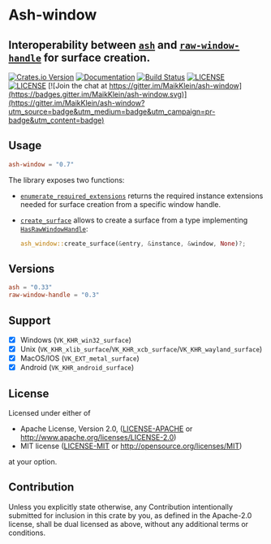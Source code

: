 Ash-window
=

Interoperability between [`ash`](https://github.com/MaikKlein/ash) and [`raw-window-handle`](https://github.com/rust-windowing/raw-window-handle) for surface creation.
-

[![Crates.io Version](https://img.shields.io/crates/v/ash-window.svg)](https://crates.io/crates/ash-window)
[![Documentation](https://docs.rs/ash-window/badge.svg)](https://docs.rs/ash-window)
[![Build Status](https://github.com/MaikKlein/ash/workflows/CI/badge.svg)](https://github.com/MaikKlein/ash/actions?workflow=CI)
[![LICENSE](https://img.shields.io/badge/license-MIT-blue.svg)](LICENSE-MIT)
[![LICENSE](https://img.shields.io/badge/license-apache-blue.svg)](LICENSE-APACHE)
[![Join the chat at https://gitter.im/MaikKlein/ash-window](https://badges.gitter.im/MaikKlein/ash-window.svg)](https://gitter.im/MaikKlein/ash-window?utm_source=badge&utm_medium=badge&utm_campaign=pr-badge&utm_content=badge)

## Usage

```toml
ash-window = "0.7"
```

The library exposes two functions:

- [`enumerate_required_extensions`] returns the required instance extensions needed for surface creation from a specific window handle.

- [`create_surface`] allows to create a surface from a type implementing [`HasRawWindowHandle`]:

  ```rust
  ash_window::create_surface(&entry, &instance, &window, None)?;
  ```

[`enumerate_required_extensions`]: https://docs.rs/ash-window/latest/ash_window/fn.enumerate_required_extensions.html
[`create_surface`]: https://docs.rs/ash-window/latest/ash_window/fn.create_surface.html
[`HasRawWindowHandle`]: https://docs.rs/raw-window-handle/latest/raw_window_handle/trait.HasRawWindowHandle.html

## Versions
```toml
ash = "0.33"
raw-window-handle = "0.3"
```

## Support

- [x] Windows (`VK_KHR_win32_surface`)
- [x] Unix (`VK_KHR_xlib_surface`/`VK_KHR_xcb_surface`/`VK_KHR_wayland_surface`)
- [x] MacOS/IOS (`VK_EXT_metal_surface`)
- [x] Android (`VK_KHR_android_surface`)

## License

Licensed under either of

* Apache License, Version 2.0, ([LICENSE-APACHE](LICENSE-APACHE) or http://www.apache.org/licenses/LICENSE-2.0)
* MIT license ([LICENSE-MIT](LICENSE-MIT) or http://opensource.org/licenses/MIT)

at your option.

## Contribution

Unless you explicitly state otherwise, any Contribution intentionally submitted for inclusion in this crate by you, as defined in the Apache-2.0 license, shall be dual licensed as above, without any additional terms or conditions.
